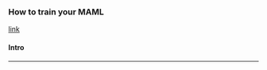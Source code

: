 ### How to train your MAML 
[link](https://arxiv.org/pdf/1810.09502.pdf)

#### Intro 


<!--- *********************************************************************************************************************************************** --->
--- 